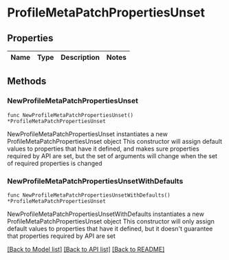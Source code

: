 # ProfileMetaPatchPropertiesUnset

## Properties

Name | Type | Description | Notes
------------ | ------------- | ------------- | -------------

## Methods

### NewProfileMetaPatchPropertiesUnset

`func NewProfileMetaPatchPropertiesUnset() *ProfileMetaPatchPropertiesUnset`

NewProfileMetaPatchPropertiesUnset instantiates a new ProfileMetaPatchPropertiesUnset object
This constructor will assign default values to properties that have it defined,
and makes sure properties required by API are set, but the set of arguments
will change when the set of required properties is changed

### NewProfileMetaPatchPropertiesUnsetWithDefaults

`func NewProfileMetaPatchPropertiesUnsetWithDefaults() *ProfileMetaPatchPropertiesUnset`

NewProfileMetaPatchPropertiesUnsetWithDefaults instantiates a new ProfileMetaPatchPropertiesUnset object
This constructor will only assign default values to properties that have it defined,
but it doesn't guarantee that properties required by API are set


[[Back to Model list]](../README.md#documentation-for-models) [[Back to API list]](../README.md#documentation-for-api-endpoints) [[Back to README]](../README.md)


